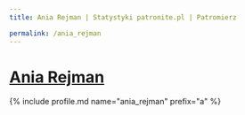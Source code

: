 ```yaml
---
title: Ania Rejman | Statystyki patronite.pl | Patromierz

permalink: /ania_rejman
---
```


# [Ania Rejman](https://patronite.pl/ania_rejman)

{% include profile.md name="ania_rejman" prefix="a" %}
